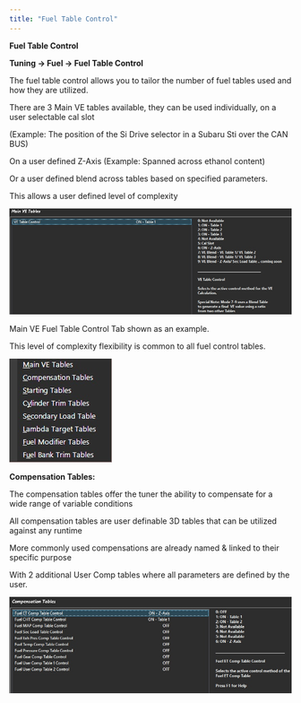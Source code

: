 ```yaml
---
title: "Fuel Table Control"
---
```


**Fuel Table Control**


**Tuning -\> Fuel -\> Fuel Table Control**&nbsp;


The fuel table control allows you to tailor the number of fuel tables used and how they are utilized.

There are 3 Main VE tables available, they can be used individually, on a user selectable cal slot

(Example: The position of the Si Drive selector in a Subaru Sti over the CAN BUS)

On a user defined Z-Axis (Example: Spanned across ethanol content)

Or a user defined blend across tables based on specified parameters.

This allows a user defined level of complexity&nbsp;


![Image](</img/Fuel Table cont 3.jpg>)

Main VE Fuel Table Control Tab shown as an example.


This level of complexity flexibility is common to all fuel control tables.

![Image](</img/Fuel Table cont 23.jpg>)&nbsp;


**Compensation Tables:**


The compensation tables offer the tuner the ability to compensate for a wide range of variable conditions

All compensation tables are user definable 3D tables that can be utilized against any runtime

More commonly used compensations are already named \& linked to their specific purpose

With 2 additional User Comp tables where all parameters are defined by the user.


![Image](</img/Fuel Comp1.jpg>)

